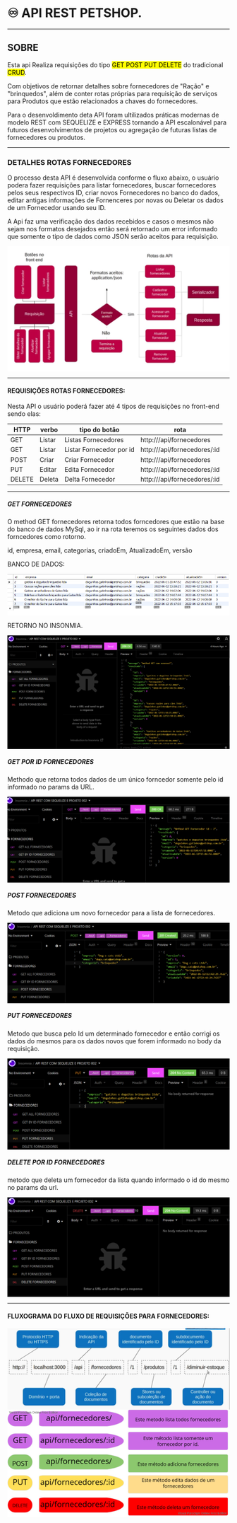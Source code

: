 # :infinity: API REST PETSHOP.
___

## SOBRE

Esta api Realiza requisições do tipo <mark>GET POST PUT DELETE</mark> do tradicional <mark>CRUD</mark>.

Com objetivos de retornar detalhes sobre fornecedores de "Ração" e "brinquedos", além de conter rotas próprias para requisição de serviços para Produtos que estão relacionados a chaves do fornecedores.

Para o desenvoldimento deta API foram ultilizados práticas modernas de modelo REST com SEQUELIZE e EXPRESS tornando a API escalonável para futuros desenvolvimentos de projetos ou agregação de futuras listas de fornecedores ou produtos.

___

### DETALHES ROTAS FORNECEDORES

O processo desta API é desenvolvida conforme o fluxo abaixo, o usuário podera fazer requisições para listar fornecedores, buscar fornecedores pelos seus respectivos ID, criar novos Fornecedores no banco do dados, editar antigas informações de Fornenceres por novas ou Deletar os dados de um Fornecedor usando seu ID.

A Api faz uma verificação dos dados recebidos e casos o mesmos não sejam nos formatos desejados então será retornado um error informado que somente o tipo de dados como JSON serão aceitos para requisição.

<img align="center" alt="retornos API" src="./assets/API REST.png">

___

#### REQUISIÇÕES ROTAS FORNECEDORES:

Nesta API o usuário poderá fazer até 4 tipos de requisições no front-end
sendo elas:

HTTP  | verbo         | tipo do botão             | rota                              |
------|---------------|---------------------------|-----------------------------------|
GET   | Listar        |Listas Fornecedores        | http://<rota>/api/fornecedores    |
GET   | Listar        |Listar Fornecedor   por id | http://<rota>/api/fornecedores/:id|
POST  | Criar         |Criar Fornecedor           | http://<rota>/api/fornecedores    |
PUT   | Editar        |Edita Fornecedor           | http://<rota>/api/fornecedores/:id|
DELETE| Deleta        |Delta Fornecedor           | http://<rota>/api/fornecedores/:id|

___

##### GET FORNECEDORES

O method GET fornecedores retorna todos forncedores que estão na base do banco de dados MySql, ao ir na rota teremos os seguintes dados dos forncedores como rotorno.

id, empresa, email, categorias, criadoEm, AtualizadoEm, versão

BANCO DE DADOS:

<img align="center" alt="retornos API" src="./assets/bandodedados.png">

RETORNO NO INSONMIA.

<img align="center" alt="retornos API" src="./assets/apigetfornecedores.png">

##### GET POR ID FORNECEDORES

Methodo que retorna todos dados de um único forncedor somente pelo id informado no params da URL.

<img align="center" alt="retornos API" src="./assets/apigetporidfornecedores.png">

##### POST FORNECEDORES

Metodo que adiciona um novo fornecedor para a lista de fornecedores.

<img align="center" alt="retornos API" src="./assets/apipostfornecedores.png">

##### PUT FORNECEDORES

Metodo que busca pelo Id um determinado fornecedor e então corrigi os dados do mesmos para os dados novos que forem informado no body da requisição.

<img align="center" alt="retornos API" src="./assets/apiputfornecedores.png">

##### DELETE POR ID FORNECEDORES

metodo que deleta um fornecedor da lista quando informado o id do mesmo no params da url.

<img align="center" alt="retornos API" src="./assets/apideletefornecedores.png">

____

#### FLUXOGRAMA DO FLUXO DE REQUISIÇÕES PARA FORNECEDORES:

<img align="center" alt="retornos API" src="./assets/fluxogramadaurldaapi.png">

<img align="center" alt="retornos API" src="./assets/diagramadefluxosderequisicao.jpg">
